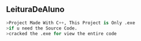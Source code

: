 ## LeituraDeAluno
```py
>Project Made With C++, This Project is Only .exe
>if u need the Source Code.
>cracked the .exe for view the entire code
```
